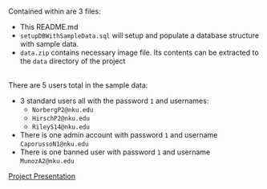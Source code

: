 <br>Contained within are 3 files:
- This README.md
- `setupDBWithSampleData.sql` will setup and populate a database structure with sample data.
- `data.zip` contains necessary image file.  Its contents can be extracted to the `data` directory of the project

<br>There are 5 users total in the sample data:
- 3 standard users all with the password `1` and usernames:
	- `NorbergP2@nku.edu`
	- `HirschP2@nku.edu`
	- `RileyS14@nku.edu`
- There is one admin account with password `1` and username `CaporussoN1@nku.edu`
- There is one banned user with password `1` and username `MunozA2@nku.edu`

[Project Presentation](https://youtu.be/bc6cFMs4VFA)
